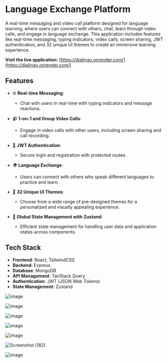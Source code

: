 # Language Exchange Platform

A real-time messaging and video call platform designed for language learning, where users can connect with others, chat, learn through video calls, and engage in language exchange. This application includes features like real-time messaging, typing indicators, video calls, screen sharing, JWT authentication, and 32 unique UI themes to create an immersive learning experience.

**Visit the live application:** [https://dialingo.onrender.com/](https://dialingo.onrender.com/)

## Features

- 🌐 **Real-time Messaging**: 
  - Chat with users in real-time with typing indicators and message reactions.
  
- 📹 **1-on-1 and Group Video Calls**: 
  - Engage in video calls with other users, including screen sharing and call recording.
  
- 🔐 **JWT Authentication**: 
  - Secure login and registration with protected routes.

- 🌍 **Language Exchange**: 
  - Users can connect with others who speak different languages to practice and learn.

- 🎨 **32 Unique UI Themes**: 
  - Choose from a wide range of pre-designed themes for a personalized and visually appealing experience.

- 🧠 **Global State Management with Zustand**: 
  - Efficient state management for handling user data and application states across components.

## Tech Stack

- **Frontend**: React, TailwindCSS
- **Backend**: Express
- **Database**: MongoDB
- **API Management**: TanStack Query
- **Authentication**: JWT (JSON Web Tokens)
- **State Management**: Zustand

![image](https://github.com/user-attachments/assets/b4fd608b-0d14-4df7-b977-ff9e3a2f8280)

![image](https://github.com/user-attachments/assets/277d2c17-657f-42ba-88b9-8416b79eb80b)

![image](https://github.com/user-attachments/assets/529dbc7d-96db-4134-b336-2255abc58bf0)

![image](https://github.com/user-attachments/assets/dd5591c4-1aa2-4df2-b6da-2dd982be152d)

![image](https://github.com/user-attachments/assets/6b0bb06e-2670-4726-9ebe-5e89887b68d8)

![Screenshot (182)](https://github.com/user-attachments/assets/3355e933-32f8-4a5d-9afb-74d30d68c64f)

![image](https://github.com/user-attachments/assets/637afafe-eceb-4ed4-a743-2df827d6f734)
